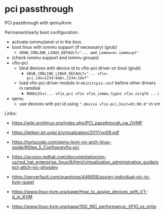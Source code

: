 # pci passthrough

PCI passthrough with qemu/kvm:

Permanent/early boot configuration:
* activate iommu/amd-vi in the bios
* boot linux with iommu support (if necessary) (grub)
  * `GRUB_CMDLINE_LINUX_DEFAULT="... amd_iommu=on iommu=pt"`
* (check iommu support and iommu groups)
* vfio-pci
  * bind devices with device id to vfio-pci driver on boot (grub)
    * `GRUB_CMDLINE_LINUX_DEFAULT="... vfio-pci.ids=1234:0abc,1234:1def"`
  * load vfio-pci driver module in `mkinitcpio.conf` before other drivers in
    ramdisk
    * `MODULES=(... vfio_pci vfio vfio_iommu_type1 vfio_virqfd ...)`
* qemu
  * use devices with pci id using `"-device vfio-pci,host=01:00.0"` in vm


Links:
* <https://wiki.archlinux.org/index.php/PCI_passthrough_via_OVMF>
* <https://lettieri.iet.unipi.it/virtualization/2017/vn09.pdf>
* <https://turlucode.com/qemu-kvm-on-arch-linux-guide/#Step_5_Configurevfio-pci>

* <https://access.redhat.com/documentation/en-us/red_hat_enterprise_linux/6/html/virtualization_administration_guide/sect-attch-nic-physdev>
* <https://serverfault.com/questions/446658/assign-individual-nic-to-kvm-guest>
* <https://www.linux-kvm.org/page/How_to_assign_devices_with_VT-d_in_KVM>
* <https://www.linux-kvm.org/page/10G_NIC_performance:_VFIO_vs_virtio>

